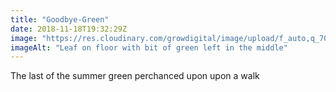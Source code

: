 ```yaml
---
title: "Goodbye-Green"
date: 2018-11-18T19:32:29Z
image: "https://res.cloudinary.com/growdigital/image/upload/f_auto,q_70,w_736/v1542548306/end-of-autumn.jpg"
imageAlt: "Leaf on floor with bit of green left in the middle"
---
```


The last of the summer green perchanced upon upon a walk
